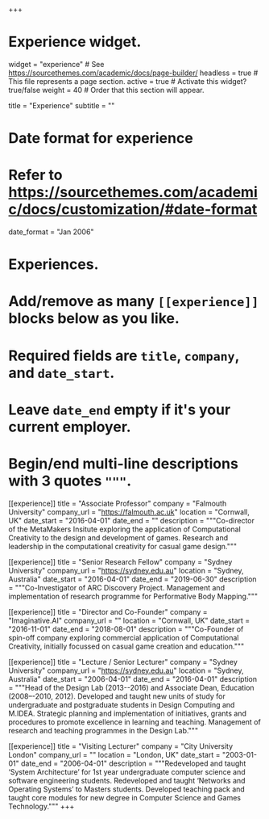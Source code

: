 +++
# Experience widget.
widget = "experience"  # See https://sourcethemes.com/academic/docs/page-builder/
headless = true  # This file represents a page section.
active = true  # Activate this widget? true/false
weight = 40  # Order that this section will appear.

title = "Experience"
subtitle = ""

# Date format for experience
#   Refer to https://sourcethemes.com/academic/docs/customization/#date-format
date_format = "Jan 2006"

# Experiences.
#   Add/remove as many `[[experience]]` blocks below as you like.
#   Required fields are `title`, `company`, and `date_start`.
#   Leave `date_end` empty if it's your current employer.
#   Begin/end multi-line descriptions with 3 quotes `"""`.
[[experience]]
  title = "Associate Professor"
  company = "Falmouth University"
  company_url = "https://falmouth.ac.uk"
  location = "Cornwall, UK"
  date_start = "2016-04-01"
  date_end = ""
  description = """Co-director of the MetaMakers Insitute exploring the application of Computational Creativity to the design and development of games. Research and leadership in the computational creativity for casual game design."""

[[experience]]
  title = "Senior Research Fellow"
  company = "Sydney University"
  company_url = "https://sydney.edu.au"
  location = "Sydney, Australia"
  date_start = "2016-04-01"
  date_end = "2019-06-30"
  description = """Co-Investigator of ARC Discovery Project. Management and implementation of research programme for Performative Body Mapping."""

[[experience]]
  title = "Director and Co-Founder"
  company = "Imaginative.AI"
  company_url = ""
  location = "Cornwall, UK"
  date_start = "2016-11-01"
  date_end = "2018-08-01"
  description = """Co-Founder of spin-off company exploring commercial application of Computational Creativity, initially focussed on casual game creation and education."""

[[experience]]
  title = "Lecture / Senior Lecturer"
  company = "Sydney University"
  company_url = "https://sydney.edu.au"
  location = "Sydney, Australia"
  date_start = "2006-04-01"
  date_end = "2016-04-01"
  description = """Head of the Design Lab (2013--2016) and Associate Dean, Education (2008–-2010, 2012). Developed and taught new units of study for undergraduate and postgraduate students in Design Computing and M.IDEA. Strategic planning and implementation of initiatives, grants and procedures to promote excellence in learning and teaching. Management of research and teaching programmes in the Design Lab."""

[[experience]]
  title = "Visiting Lecturer"
  company = "City University London"
  company_url = ""
  location = "London, UK"
  date_start = "2003-01-01"
  date_end = "2006-04-01"
  description = """Redeveloped and taught ‘System Architecture’ for 1st year undergraduate computer science and software engineering students. Redeveloped and taught ‘Networks and Operating Systems’ to Masters students. Developed teaching pack and taught core modules for new degree in Computer Science and Games Technology."""
+++
